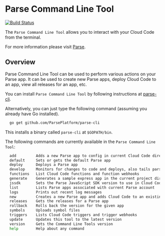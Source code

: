 Parse Command Line Tool
=======
[![Build Status](https://travis-ci.org/ParsePlatform/parse-cli.svg?branch=master)](https://travis-ci.org/ParsePlatform/parse-cli)

The `Parse Command Line Tool` allows you to interact with your Cloud Code from the terminal.

For more information please visit [Parse](https://parse.com/docs/js/guide#command-line).

Overview
--------
Parse Command Line Tool can be used to perform various actions on your Parse app.
It can be used to create new Parse apps, deploy Cloud Code to an app, view all releases for an app, etc.

You can install `Parse Command Line Tool` by following instructions at [parse-cli](https://parse.com/apps/quickstart#cloud_code/).

Alternatively, you can just type the following command (assuming you already have Go installed).
```bash
  go get github.com/ParsePlatform/parse-cli
```
This installs a binary called `parse-cli` at `$GOPATH/bin`.

The following commands are currently available in the `Parse Command Line Tool`:
```bash
  add         Adds a new Parse app to config in current Cloud Code directory
  default     Sets or gets the default Parse app
  deploy      Deploys a Parse app
  develop     Monitors for changes to code and deploys, also tails parse logs
  functions   List Cloud Code functions and function webhooks
  generate    Generates a sample express app in the current project directory
  jssdk       Sets the Parse JavaScript SDK version to use in Cloud Code
  list        Lists Parse apps associated with current Parse account
  logs        Prints out recent log messages
  new         Creates a new Parse app and adds Cloud Code to an existing Parse app
  releases    Gets the releases for a Parse app
  rollback    Rolls back the version for the given app
  symbols     Uploads symbol files
  triggers    Lists Cloud Code triggers and trigger webhooks
  update      Updates this tool to the latest version
  version     Gets the Command Line Tools version
  help        Help about any command
```
